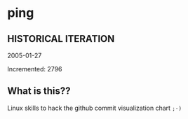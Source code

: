# ping

## HISTORICAL ITERATION
2005-01-27

Incremented: 2796

## What is this?? 
Linux skills to hack the github commit visualization chart `;-)`
